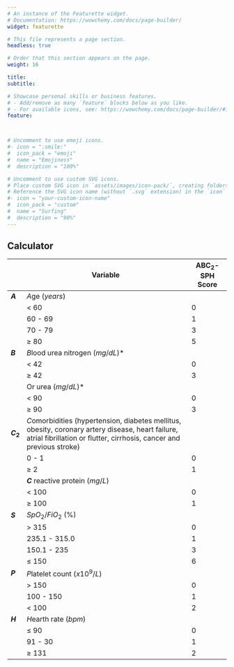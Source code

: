 ```yaml
---
# An instance of the Featurette widget.
# Documentation: https://wowchemy.com/docs/page-builder/
widget: featurette

# This file represents a page section.
headless: true

# Order that this section appears on the page.
weight: 16

title: 
subtitle: 

# Showcase personal skills or business features.
# - Add/remove as many `feature` blocks below as you like.
# - For available icons, see: https://wowchemy.com/docs/page-builder/#icons
feature:



# Uncomment to use emoji icons.
#- icon = ":smile:"
#  icon_pack = "emoji"
#  name = "Emojiness"
#  description = "100%"  

# Uncomment to use custom SVG icons.
# Place custom SVG icon in `assets/images/icon-pack/`, creating folders if necessary.
# Reference the SVG icon name (without `.svg` extension) in the `icon` field.
#- icon = "your-custom-icon-name"
#  icon_pack = "custom"
#  name = "Surfing"
#  description = "90%"
---
```



## Calculator

<center>

||Variable|ABC$_2$-SPH Score|
|--|--|--|
|**$A$**| $A$ge ($years$)||
|| $\lt$ 60| 0 |
|| 60 - 69| 1 |
|| 70 - 79| 3 |
|| $\geqslant$ 80| 5 |
|**$B$**|$B$lood urea nitrogen ($mg/dL$)* | |
|| $\lt$ 42| 0 |
|| $\geqslant$ 42| 3 |
||Or urea ($mg/dL$)*||
|| $\lt$ 90| 0 |
|| $\geqslant$ 90| 3 |
|**$C_2$**|$C$omorbidities (hypertension, diabetes mellitus, obesity, coronary artery disease, heart failure, atrial fibrillation or flutter, cirrhosis, cancer and previous stroke)| |
|| 0 - 1| 0 |
|| $\geqslant$ 2| 1 |
||**$C$** reactive protein ($mg/L$)| |
|| $\lt$ 100| 0 |
|| $\geqslant$ 100| 1 |
|**$S$**|$SpO_2/FiO_2$  (%)|
||$\gt$ 315|0|
||235.1 - 315.0|1|
||150.1 - 235 |3|
||$\leqslant$ 150|6|
|**$P$**|$P$latelet count ($x10^9/L$)||
||$\gt$ 150|0|
||100 - 150|1|
||$\lt$ 100|2|
|**$H$**|$H$earth rate ($bpm$)||
||$\leqslant$ 90|0|
||91 - 30|1|
||$\geqslant$ 131|2|


</center>
